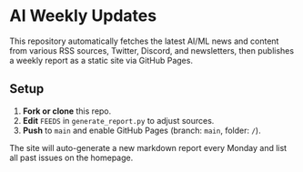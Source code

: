 # AI Weekly Updates

This repository automatically fetches the latest AI/ML news and content from various RSS sources, Twitter, Discord, and newsletters, then publishes a weekly report as a static site via GitHub Pages.

## Setup

1. **Fork or clone** this repo.
2. **Edit** `FEEDS` in `generate_report.py` to adjust sources.
3. **Push** to `main` and enable GitHub Pages (branch: `main`, folder: `/`).

The site will auto-generate a new markdown report every Monday and list all past issues on the homepage.